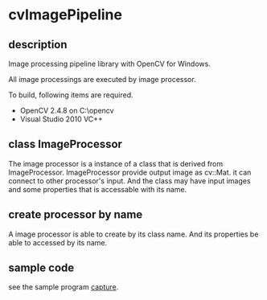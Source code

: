 cvImagePipeline
===============

## description

Image processing pipeline library with OpenCV for Windows.

All image processings are executed by image processor.

To build, following items are required.

* OpenCV 2.4.8 on C:\\opencv
* Visual Studio 2010 VC++

## class ImageProcessor

The image processor is a instance of a class that is
derived from ImageProcessor.
ImageProcessor provide output image as cv::Mat.
it can connect to other processor's input.
And the class may have input images and
some properties that is accessable with its name.

## create processor by name

A image processor is able to create by its class name.
And its properties be able to accessed by its name.

## sample code

see the sample program [capture](https://github.com/takamin/cvImageBlock/blob/master/src/capture/capture.cpp).
